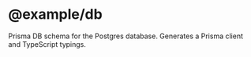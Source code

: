 # @example/db

Prisma DB schema for the Postgres database. Generates a Prisma client and TypeScript typings.
